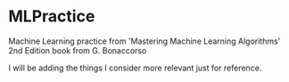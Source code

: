 # MLPractice
Machine Learning practice from 'Mastering Machine Learning Algorithms' 2nd Edition book from G. Bonaccorso

I will be adding the things I consider more relevant just for reference.

